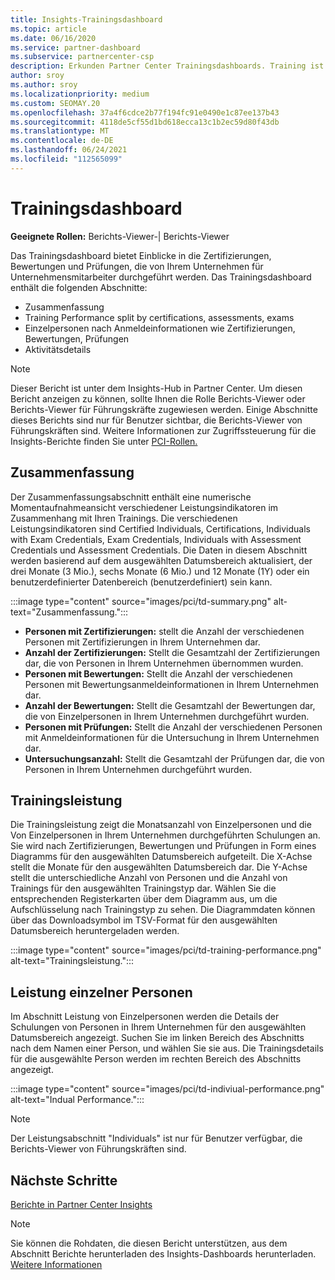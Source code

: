 ```yaml
---
title: Insights-Trainingsdashboard
ms.topic: article
ms.date: 06/16/2020
ms.service: partner-dashboard
ms.subservice: partnercenter-csp
description: Erkunden Partner Center Trainingsdashboards. Training ist einer der Berichte, die im Bereich Partner Center Insights (PCI) verfügbar sind.
author: sroy
ms.author: sroy
ms.localizationpriority: medium
ms.custom: SEOMAY.20
ms.openlocfilehash: 37a4f6cdce2b77f194fc91e0490e1c87ee137b43
ms.sourcegitcommit: 4118de5cf55d1bd618ecca13c1b2ec59d80f43db
ms.translationtype: MT
ms.contentlocale: de-DE
ms.lasthandoff: 06/24/2021
ms.locfileid: "112565099"
---
```

# <a name="trainings-dashboard"></a>Trainingsdashboard

**Geeignete Rollen:** Berichts-Viewer-| Berichts-Viewer

Das Trainingsdashboard bietet Einblicke in die Zertifizierungen, Bewertungen und Prüfungen, die von Ihrem Unternehmen für Unternehmensmitarbeiter durchgeführt werden. Das Trainingsdashboard enthält die folgenden Abschnitte:

- Zusammenfassung
- Training Performance split by certifications, assessments, exams
- Einzelpersonen nach Anmeldeinformationen wie Zertifizierungen, Bewertungen, Prüfungen
- Aktivitätsdetails

>[!NOTE] 
>Dieser Bericht ist unter dem Insights-Hub in Partner Center. Um diesen Bericht anzeigen zu können, sollte Ihnen die Rolle Berichts-Viewer oder Berichts-Viewer für Führungskräfte zugewiesen werden. Einige Abschnitte dieses Berichts sind nur für Benutzer sichtbar, die Berichts-Viewer von Führungskräften sind. Weitere Informationen zur Zugriffssteuerung für die Insights-Berichte finden Sie unter [PCI-Rollen.](pci-roles.md)

## <a name="summary"></a>Zusammenfassung

Der Zusammenfassungsabschnitt enthält eine numerische Momentaufnahmeansicht verschiedener Leistungsindikatoren im Zusammenhang mit Ihren Trainings. Die verschiedenen Leistungsindikatoren sind Certified Individuals, Certifications, Individuals with Exam Credentials, Exam Credentials, Individuals with Assessment Credentials und Assessment Credentials. Die Daten in diesem Abschnitt werden basierend auf dem ausgewählten Datumsbereich aktualisiert, der drei Monate (3 Mio.), sechs Monate (6 Mio.) und 12 Monate (1Y) oder ein benutzerdefinierter Datenbereich (benutzerdefiniert) sein kann. 

:::image type="content" source="images/pci/td-summary.png" alt-text="Zusammenfassung.":::

- **Personen mit Zertifizierungen:** stellt die Anzahl der verschiedenen Personen mit Zertifizierungen in Ihrem Unternehmen dar.
- **Anzahl der Zertifizierungen:** Stellt die Gesamtzahl der Zertifizierungen dar, die von Personen in Ihrem Unternehmen übernommen wurden.
- **Personen mit Bewertungen:** Stellt die Anzahl der verschiedenen Personen mit Bewertungsanmeldeinformationen in Ihrem Unternehmen dar. 
- **Anzahl der Bewertungen:** Stellt die Gesamtzahl der Bewertungen dar, die von Einzelpersonen in Ihrem Unternehmen durchgeführt wurden.
- **Personen mit Prüfungen:** Stellt die Anzahl der verschiedenen Personen mit Anmeldeinformationen für die Untersuchung in Ihrem Unternehmen dar. 
- **Untersuchungsanzahl:** Stellt die Gesamtzahl der Prüfungen dar, die von Personen in Ihrem Unternehmen durchgeführt wurden.

## <a name="training-performance"></a>Trainingsleistung

Die Trainingsleistung zeigt die Monatsanzahl von Einzelpersonen und die Von Einzelpersonen in Ihrem Unternehmen durchgeführten Schulungen an. Sie wird nach Zertifizierungen, Bewertungen und Prüfungen in Form eines Diagramms für den ausgewählten Datumsbereich aufgeteilt. Die X-Achse stellt die Monate für den ausgewählten Datumsbereich dar. Die Y-Achse stellt die unterschiedliche Anzahl von Personen und die Anzahl von Trainings für den ausgewählten Trainingstyp dar. Wählen Sie die entsprechenden Registerkarten über dem Diagramm aus, um die Aufschlüsselung nach Trainingstyp zu sehen. Die Diagrammdaten können über das Downloadsymbol im TSV-Format für den ausgewählten Datumsbereich heruntergeladen werden.

:::image type="content" source="images/pci/td-training-performance.png" alt-text="Trainingsleistung.":::

## <a name="individuals-performance"></a>Leistung einzelner Personen

Im Abschnitt Leistung von Einzelpersonen werden die Details der Schulungen von Personen in Ihrem Unternehmen für den ausgewählten Datumsbereich angezeigt. Suchen Sie im linken Bereich des Abschnitts nach dem Namen einer Person, und wählen Sie sie aus. Die Trainingsdetails für die ausgewählte Person werden im rechten Bereich des Abschnitts angezeigt.

:::image type="content" source="images/pci/td-indiviual-performance.png" alt-text="Indual Performance.":::

>[!NOTE] 
> Der Leistungsabschnitt "Individuals" ist nur für Benutzer verfügbar, die Berichts-Viewer von Führungskräften sind. 

## <a name="next-steps"></a>Nächste Schritte

[Berichte in Partner Center Insights](partner-center-insights.md)

>[!NOTE] 
> Sie können die Rohdaten, die diesen Bericht unterstützen, aus dem Abschnitt Berichte herunterladen des Insights-Dashboards herunterladen. [Weitere Informationen](pci-download-reports.md)